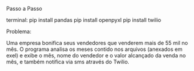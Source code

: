 Passo a Passo

terminal:
pip install pandas
pip install openpyxl
pip install twilio

Problema: 

Uma empresa bonifica seus vendedores que venderem mais de 55 mil no mês.
O programa analisa os meses contido nos arquivos (anexados em exel) e exibe o mês, nome do vendedor e o valor alcançado da venda no mês, e também notifica via sms através do Twilio.



